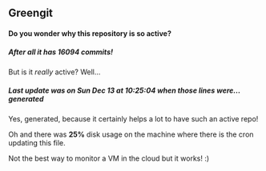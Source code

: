 ## Greengit

#### Do you wonder why this repository is so active?

##### After all it has 16094 commits!

But is it *really* active? Well...

##### Last update was on Sun Dec 13 at 10:25:04 when those lines were... generated

Yes, generated, because it certainly helps a lot to have such an active repo!

Oh and there was **25%** disk usage on the machine
where there is the cron updating this file.

Not the best way to monitor a VM in the cloud but it works! :)
